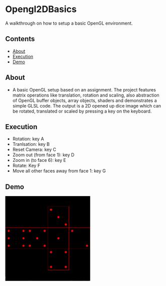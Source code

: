 # Opengl2DBasics
A walkthrough on how to setup a basic OpenGL environment.

## Contents

- [About](#about)
- [Execution](#execution)
- [Demo](#demo)

## About
- A basic OpenGL setup based on an assignment. The project features matrix operations like translation, rotation and scaling, also
abstraction of OpenGL buffer objects, array objects, shaders and demonstrates a simple GLSL code. The output is a 2D opened up dice image
which can be rotated, translated or scaled by pressing a key on the keyboard.
          
## Execution
- Rotation:     key A
- Tranlsation:  key B
- Reset Camera: key C
- Zoom out (from face 1): key D
- Zoom in (to face 6): key E
- Rotate: Key F
- Move all other faces away from face 1: key G

## Demo
 <img src="https://github.com/ArielOliveira/Opengl2DBasics/blob/master/demo/Dice.png" width="270" height="270">
